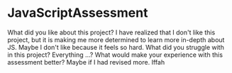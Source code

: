 # JavaScriptAssessment
What did you like about this project? I have realized that I don't like this project, but it is making me more determined to learn more in-depth about JS. Maybe I don't like because it feels so hard.
What did you struggle with in this project? Everything ...?
What would make your experience with this assessment better? Maybe if I had revised more.
Iffah

